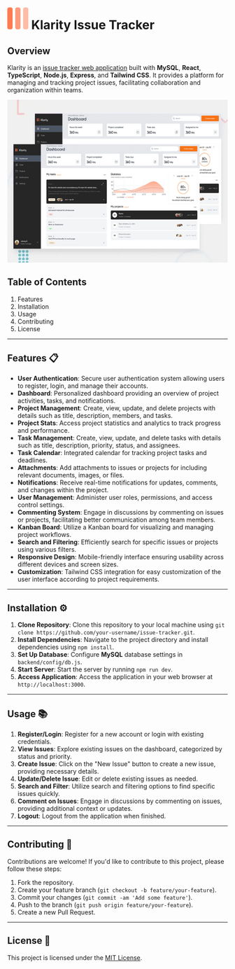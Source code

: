 # ![Issue Tracker Demo](/frontend/public/favicon.svg) Klarity Issue Tracker

## Overview

Klarity is an [issue tracker web application](https://www.klarity.online/) built with **MySQL**, **React**, **TypeScript**, **Node.js**, **Express**, and **Tailwind CSS**. It provides a platform for managing and tracking project issues, facilitating collaboration and organization within teams.

![Issue Tracker Demo](./src/assets/images/jpg/klarity-app-preview.jpg)

## Table of Contents

1. Features
2. Installation
3. Usage
4. Contributing
5. License

---

## Features 📋

- **User Authentication**: Secure user authentication system allowing users to register, login, and manage their accounts.
- **Dashboard**: Personalized dashboard providing an overview of project activities, tasks, and notifications.
- **Project Management**: Create, view, update, and delete projects with details such as title, description, members, and tasks.
- **Project Stats**: Access project statistics and analytics to track progress and performance.
- **Task Management**: Create, view, update, and delete tasks with details such as title, description, priority, status, and assignees.
- **Task Calendar**: Integrated calendar for tracking project tasks and deadlines.
- **Attachments**: Add attachments to issues or projects for including relevant documents, images, or files.
- **Notifications**: Receive real-time notifications for updates, comments, and changes within the project.
- **User Management**: Administer user roles, permissions, and access control settings.
- **Commenting System**: Engage in discussions by commenting on issues or projects, facilitating better communication among team members.
- **Kanban Board**: Utilize a Kanban board for visualizing and managing project workflows.
- **Search and Filtering**: Efficiently search for specific issues or projects using various filters.
- **Responsive Design**: Mobile-friendly interface ensuring usability across different devices and screen sizes.
- **Customization**: Tailwind CSS integration for easy customization of the user interface according to project requirements.

---

## Installation ⚙️

1. **Clone Repository**: Clone this repository to your local machine using `git clone https://github.com/your-username/issue-tracker.git`.
2. **Install Dependencies**: Navigate to the project directory and install dependencies using `npm install`.
3. **Set Up Database**: Configure **MySQL** database settings in `backend/config/db.js`.
4. **Start Server**: Start the server by running `npm run dev`.
5. **Access Application**: Access the application in your web browser at `http://localhost:3000`.

---

## Usage 📚

1. **Register/Login**: Register for a new account or login with existing credentials.
2. **View Issues**: Explore existing issues on the dashboard, categorized by status and priority.
3. **Create Issue**: Click on the "New Issue" button to create a new issue, providing necessary details.
4. **Update/Delete Issue**: Edit or delete existing issues as needed.
5. **Search and Filter**: Utilize search and filtering options to find specific issues quickly.
6. **Comment on Issues**: Engage in discussions by commenting on issues, providing additional context or updates.
7. **Logout**: Logout from the application when finished.

---

## Contributing 🤝

Contributions are welcome! If you'd like to contribute to this project, please follow these steps:

1. Fork the repository.
2. Create your feature branch (`git checkout -b feature/your-feature`).
3. Commit your changes (`git commit -am 'Add some feature'`).
4. Push to the branch (`git push origin feature/your-feature`).
5. Create a new Pull Request.

---

## License 📝

This project is licensed under the [MIT License](https://mit-license.org/).
